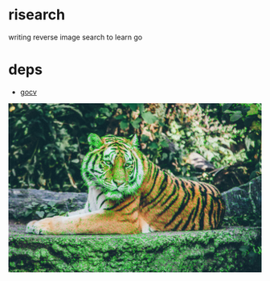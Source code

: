 # risearch

writing reverse image search to learn go

# deps

* [gocv](https://gocv.io/)


![SIFT Keypoints](example.png)
